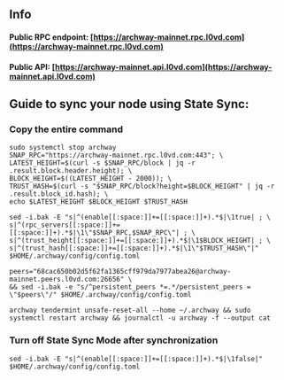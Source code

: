 ## Info
#### Public RPC endpoint: [https://archway-mainnet.rpc.l0vd.com](https://archway-mainnet.rpc.l0vd.com)
#### Public API: [https://archway-mainnet.api.l0vd.com](https://archway-mainnet.api.l0vd.com)

## Guide to sync your node using State Sync:

### Copy the entire command
```
sudo systemctl stop archway
SNAP_RPC="https://archway-mainnet.rpc.l0vd.com:443"; \
LATEST_HEIGHT=$(curl -s $SNAP_RPC/block | jq -r .result.block.header.height); \
BLOCK_HEIGHT=$((LATEST_HEIGHT - 2000)); \
TRUST_HASH=$(curl -s "$SNAP_RPC/block?height=$BLOCK_HEIGHT" | jq -r .result.block_id.hash); \
echo $LATEST_HEIGHT $BLOCK_HEIGHT $TRUST_HASH

sed -i.bak -E "s|^(enable[[:space:]]+=[[:space:]]+).*$|\1true| ; \
s|^(rpc_servers[[:space:]]+=[[:space:]]+).*$|\1\"$SNAP_RPC,$SNAP_RPC\"| ; \
s|^(trust_height[[:space:]]+=[[:space:]]+).*$|\1$BLOCK_HEIGHT| ; \
s|^(trust_hash[[:space:]]+=[[:space:]]+).*$|\1\"$TRUST_HASH\"|" $HOME/.archway/config/config.toml

peers="68cac650b02d5f62fa1365cff979da7977abea26@archway-mainnet.peers.l0vd.com:26656" \
&& sed -i.bak -e "s/^persistent_peers *=.*/persistent_peers = \"$peers\"/" $HOME/.archway/config/config.toml 

archway tendermint unsafe-reset-all --home ~/.archway && sudo systemctl restart archway && journalctl -u archway -f --output cat
```

### Turn off State Sync Mode after synchronization
```
sed -i.bak -E "s|^(enable[[:space:]]+=[[:space:]]+).*$|\1false|" $HOME/.archway/config/config.toml
```
